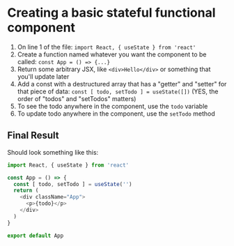 # Creating a basic stateful functional component

1. On line 1 of the file: `import React, { useState } from 'react'`
1. Create a function named whatever you want the component to be called: `const App = () => {...}`
1. Return some arbitrary JSX, like `<div>Hello</div>` or something that you'll update later
1. Add a const with a destructured array that has a "getter" and "setter" for that piece of data: `const [ todo, setTodo ] = useState([])` (YES, the order of "todos" and "setTodos" matters)
1. To see the todo anywhere in the component, use the `todo` variable
1. To update todo anywhere in the component, use the `setTodo` method

## Final Result

Should look something like this:

```js
import React, { useState } from 'react'

const App = () => {
  const [ todo, setTodo ] = useState('')
  return (
    <div className="App">
      <p>{todo}</p>
    </div>
  )
}

export default App
```
